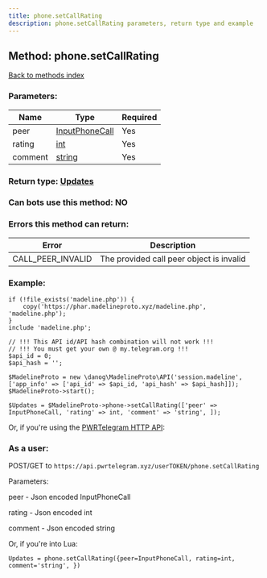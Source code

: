 ```yaml
---
title: phone.setCallRating
description: phone.setCallRating parameters, return type and example
---
```

## Method: phone.setCallRating  
[Back to methods index](index.md)


### Parameters:

| Name     |    Type       | Required |
|----------|---------------|----------|
|peer|[InputPhoneCall](../types/InputPhoneCall.md) | Yes|
|rating|[int](../types/int.md) | Yes|
|comment|[string](../types/string.md) | Yes|


### Return type: [Updates](../types/Updates.md)

### Can bots use this method: **NO**


### Errors this method can return:

| Error    | Description   |
|----------|---------------|
|CALL_PEER_INVALID|The provided call peer object is invalid|


### Example:


```
if (!file_exists('madeline.php')) {
    copy('https://phar.madelineproto.xyz/madeline.php', 'madeline.php');
}
include 'madeline.php';

// !!! This API id/API hash combination will not work !!!
// !!! You must get your own @ my.telegram.org !!!
$api_id = 0;
$api_hash = '';

$MadelineProto = new \danog\MadelineProto\API('session.madeline', ['app_info' => ['api_id' => $api_id, 'api_hash' => $api_hash]]);
$MadelineProto->start();

$Updates = $MadelineProto->phone->setCallRating(['peer' => InputPhoneCall, 'rating' => int, 'comment' => 'string', ]);
```

Or, if you're using the [PWRTelegram HTTP API](https://pwrtelegram.xyz):



### As a user:

POST/GET to `https://api.pwrtelegram.xyz/userTOKEN/phone.setCallRating`

Parameters:

peer - Json encoded InputPhoneCall

rating - Json encoded int

comment - Json encoded string




Or, if you're into Lua:

```
Updates = phone.setCallRating({peer=InputPhoneCall, rating=int, comment='string', })
```

